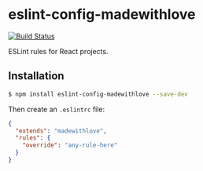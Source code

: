 # eslint-config-madewithlove

[![Build Status](https://travis-ci.org/madewithlove/eslint-config-madewithlove.svg?branch=master)](https://travis-ci.org/madewithlove/eslint-config-madewithlove)

ESLint rules for React projects.

## Installation

```bash
$ npm install eslint-config-madewithlove --save-dev
```

Then create an `.eslintrc` file:

```json
{
  "extends": "madewithlove",
  "rules": {
    "override": "any-rule-here"
  }
}
```
